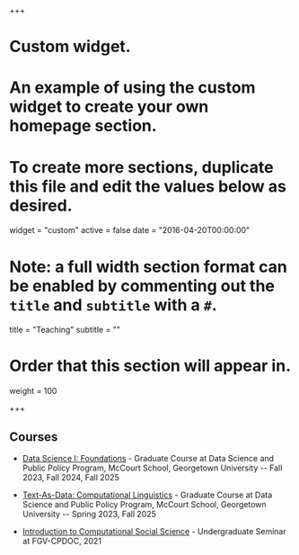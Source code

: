 +++
# Custom widget.
# An example of using the custom widget to create your own homepage section.
# To create more sections, duplicate this file and edit the values below as desired.
widget = "custom"
active = false
date = "2016-04-20T00:00:00"

# Note: a full width section format can be enabled by commenting out the `title` and `subtitle` with a `#`.
title = "Teaching"
subtitle = ""

# Order that this section will appear in.
weight = 100

+++


## Courses


- [Data Science I: Foundations](https://tiagoventura.github.io/ppol5203/) - Graduate Course at Data Science and Public Policy Program, McCourt School, Georgetown University -- Fall 2023, Fall 2024, Fall 2025

- [Text-As-Data: Computational Linguistics](https://tiagoventura.github.io/PPOL_6801/) - Graduate Course at Data Science and Public Policy Program, McCourt School, Georgetown University -- Spring 2023, Fall 2025

- [Introduction to Computational Social Science](https://fgvintrocss.netlify.app/) - Undergraduate Seminar at FGV-CPDOC, 2021

<!--
## Workshops


- [Collecting and Analyzing Social Media Data](https://github.com/TiagoVentura/workshop_big_data_conference) - Big Data Conference at University of Pennsylvania, 2022

- [Data Processing and Text Analysis / Scrapping and Big data](https://github.com/TiagoVentura/ventura_calvo_flacso_workshop) - Two week workshop at IPSA-Flacso Summer School, 2021

- [Data Visualization (Tidying your model into a nice plot)](http://datavizgvpt.tiagoventura.rbind.io/) -Student-led Workshop at UMD, 2020

- [Collecting and Analyzing Social Media Data with R](https://tiagoventura.github.io/workshop_ufpa/)  - Workshop at The Federal University of Para, Brazil, 2019

- [How to build a R package?](https://github.com/TiagoVentura/UMD_workshop_Rpackages) - Student-led Workshop at UMD, 2018

- {{% staticref "files/gsa_tidyverse_workshop" %}} Introduction to Tidyverse {{% /staticref %}} - Student-led Workshops at UMD, 2018

- {{% staticref "files/crash_course_gvpt" %}} R Crash Course {{% /staticref %}} - GVPT 489: Tweeting Political Crisis, 2018
-->
